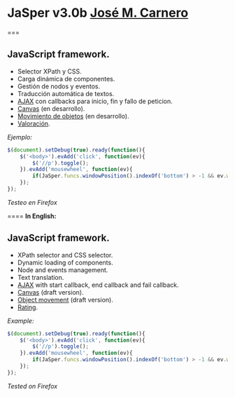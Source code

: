 # JaSper v3.0b [José M. Carnero](http://sargazos.net)
===

## JavaScript framework.

- Selector XPath y CSS.
- Carga dinámica de componentes.
- Gestión de nodos y eventos.
- Traducción automática de textos.
- [AJAX](JaSper_ajax.js) con callbacks para inicio, fin y fallo de peticion.
- [Canvas](JaSper_canvas.js)  (en desarrollo).
- [Movimiento de objetos](JaSper_move.js) (en desarrollo).
- [Valoración](JaSper_rating.js).

*Ejemplo:*
```javascript
$(document).setDebug(true).ready(function(){
	$('<body>').evAdd('click', function(ev){
		$('//p').toggle();
	}).evAdd('mousewheel', function(ev){
		if(JaSper.funcs.windowPosition().indexOf('bottom') > -1 && ev.wheelDelta == -3) alert('fin de página');
	});
});
```

_Testeo en Firefox_

====
**In English:**

## JavaScript framework.

- XPath selector and CSS selector.
- Dynamic loading of components.
- Node and events management.
- Text translation.
- [AJAX](JaSper_ajax.js) with start callback, end callback and fail callback.
- [Canvas](JaSper_canvas.js)  (draft version).
- [Object movement](JaSper_move.js) (draft version).
- [Rating](JaSper_rating.js).

*Example:*
```javascript
$(document).setDebug(true).ready(function(){
	$('<body>').evAdd('click', function(ev){
		$('//p').toggle();
	}).evAdd('mousewheel', function(ev){
		if(JaSper.funcs.windowPosition().indexOf('bottom') > -1 && ev.wheelDelta == -3) alert('end of page');
	});
});
```

_Tested on Firefox_
